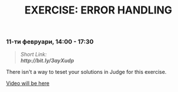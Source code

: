 <h1 align="center">EXERCISE: ERROR HANDLING</h1>
    <br>

<h3>11-ти февруари, 14:00 - 17:30</h3>

<blockquote>
    <i>
        Short Link: <br> 
        <b>
            http://bit.ly/3ayXudp
        </b> 
    </i>
</blockquote>

<p>There isn't a way to teset your solutions in Judge for this exercise.</p>

<p>
   <a href="#">Video will be here</a> 
</p>

